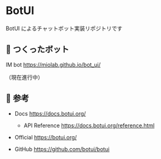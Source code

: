 # BotUI

BotUI によるチャットボット実装リポジトリです

## :rocket: つくったボット

IM bot https://miolab.github.io/bot_ui/

（現在進行中）

## :book: 参考

- Docs https://docs.botui.org/

  - API Reference https://docs.botui.org/reference.html

- Official https://botui.org/

- GitHub https://github.com/botui/botui
